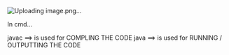 ![Uploading image.png…]()

In cmd...

javac ==> is used for COMPLING THE CODE
java ==> is used for RUNNING / OUTPUTTING THE CODE
